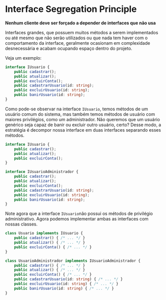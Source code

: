 # Interface Segregation Principle

__Nenhum cliente deve ser forçado a depender de interfaces que não usa__

Interfaces grandes, que possuem muitos métodos a serem implementados ou até mesmo que não serão utilizados ou que nada tem haver com o comportamento da interface, geralmente ocasionam em complexidade desnecessária e acabam ocupando espaço dentro do projeto.

Veja um exemplo:

```ts
interface IUsuario {
	public cadastrar();
	public atualizar();
	public excluirConta();
	public cadastrarUsuario(id: string);
	public excluirUsuario(id: string);
	public banirUsuario(id: string);
}
```

Como pode-se observar na interface ```IUsuario```, temos métodos de um usuário comum do sistema, mas também temos métodos de usuário com maiores privilégios, como um administrador. Não queremos que um usuário genérico seja capaz de banir ou excluir outro usuário, certo? Desse modo, a estratégia é decompor nossa interface em duas interfaces separando esses métodos.

```ts
interface IUsuario {
	public cadastrar();
	public atualizar();
	public excluirConta();
}
```

```ts
interface IUsuarioAdministrador {
	public cadastrar();
	public atualizar();
	public excluirConta();
	public cadastrarUsuario(id: string);
	public excluirUsuario(id: string);
	public banirUsuario(id: string);
}
```

Note agora que a interface ```IUsuario```não possui os métodos de privilégio administrativo.
Agora podemos implementar ambas as interfaces com nossas classes.

```ts
class Usuario implements IUsuario {
	public cadastrar() { /* ... */ }
	public atualizar() { /* ... */ }
	public excluirConta() { /* ... */ }
}
```

```ts
class UsuarioAdministrador implements IUsuarioAdministrador {
	public cadastrar() { /* ... */ }
	public atualizar() { /* ... */ }
	public excluirConta() { /* ... */ }
	public cadastrarUsuario(id: string) { /* ... */ }
	public excluirUsuario(id: string) { /* ... */ }
	public banirUsuario(id: string) { /* ... */ }
}
```
